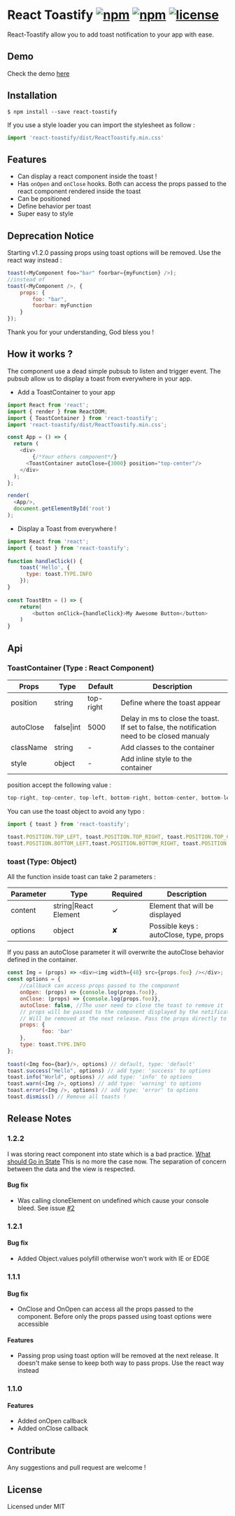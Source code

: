 # React Toastify [![npm](https://img.shields.io/npm/dt/react-toastify.svg)]() [![npm](https://img.shields.io/npm/v/react-toastify.svg)]() [![license](https://img.shields.io/github/license/sniphpet/react-toastify.svg?maxAge=2592000)]()
   
React-Toastify allow you to add toast notification to your app with ease.

## Demo
   
Check the demo [here](https://sniphpet.github.io/react-toastify/)   
   
## Installation 
   
```
$ npm install --save react-toastify
```
   
If you use a style loader you can import the stylesheet as follow :
   
```javascript
import 'react-toastify/dist/ReactToastify.min.css' 
```

## Features

- Can display a react component inside the toast !
- Has ```onOpen``` and ```onClose``` hooks. Both can access the props passed to the react component rendered inside the toast
- Can be positioned
- Define behavior per toast
- Super easy to style

## Deprecation Notice

Starting v1.2.0 passing props using toast options will be removed. Use the react way instead :

```javascript
toast(<MyComponent foo="bar" foorbar={myFunction} />);
//instead of 
toast(<MyComponent />, {
    props: {
        foo: "bar",
        foorbar: myFunction
    }
});
```

Thank you for your understanding, God bless you !


## How it works ?
   
The component use a dead simple pubsub to listen and trigger event. The pubsub allow us to display a toast from everywhere in your app.
   
- Add a ToastContainer to your app
   
```javascript
import React from 'react';
import { render } from ReactDOM;
import { ToastContainer } from 'react-toastify';
import 'react-toastify/dist/ReactToastify.min.css'; 

const App = () => {
  return (
    <div>
        {/*Your others component*/}
      <ToastContainer autoClose={3000} position="top-center"/>
    </div>
  );
};

render(
  <App/>,
  document.getElementById('root')
);

```

- Display a Toast from everywhere !
   
```javascript
import React from 'react';
import { toast } from 'react-toastify';
    
function handleClick() {
    toast('Hello', {
      type: toast.TYPE.INFO
    });
}
    
const ToastBtn = () => {
    return(
        <button onClick={handleClick}>My Awesome Button</button>
    )
}
```
  
## Api
  
### ToastContainer (Type : React Component)
   
|Props|Type|Default|Description|
|-----|----|-------|-----------|
|position|string|top-right|Define where the toast appear|
|autoClose|false\|int|5000|Delay in ms to close the toast. If set to false, the notification need to be closed manualy|
|className|string|-|Add classes to the container|
|style|object|-|Add inline style to the container|
      
position accept the following value : 
      
```javascript
top-right, top-center, top-left, bottom-right, bottom-center, bottom-left
```
      
You can use the toast object to avoid any typo :

```javascript
import { toast } from 'react-toastify';
      
toast.POSITION.TOP_LEFT, toast.POSITION.TOP_RIGHT, toast.POSITION.TOP_CENTER
toast.POSITION.BOTTOM_LEFT,toast.POSITION.BOTTOM_RIGHT, toast.POSITION.BOTTOM_CENTER
```  
   
### toast (Type: Object)
   
All the function inside toast can take 2 parameters :
   
|Parameter|Type|Required|Description|
|---------|----|--------|-----|
|content|string\|React Element|✓|Element that will be displayed|
|options|object|✘|Possible keys : autoClose, type, props
   
If you pass an autoClose parameter it will overwrite the autoClose behavior defined in the container.

```javascript
const Img = (props) => <div><img width={48} src={props.foo} /></div>;
const options = {
    //callback can access props passed to the component
    onOpen: (props) => {console.log(props.foo)},
    onClose: (props) => {console.log(props.foo)},
    autoClose: false, //The user need to close the toast to remove it
    // props will be passed to the component displayed by the notification 
    // Will be removed at the next release. Pass the props directly to the component instead
    props: { 
           foo: 'bar'
    },
    type: toast.TYPE.INFO
};
   
toast(<Img foo={bar}/>, options) // default, type: 'default'
toast.success("Hello", options) // add type: 'success' to options
toast.info("World", options) // add type: 'info' to options
toast.warn(<Img />, options) // add type: 'warning' to options
toast.error(<Img />, options) // add type: 'error' to options
toast.dismiss() // Remove all toasts !
```

## Release Notes

### 1.2.2

I was storing react component into state which is a bad practice. [What should Go in State](http://web.archive.org/web/20150419023006/http://facebook.github.io/react/docs/interactivity-and-dynamic-uis.html)
This is no more the case now. The separation of concern between the data and the view is respected.

#### Bug fix

- Was calling cloneElement on undefined which cause your console bleed. See issue [#2](https://github.com/sniphpet/react-toastify/issues/2)


### 1.2.1

#### Bug fix

- Added Object.values polyfill otherwise won't work with IE or EDGE

### 1.1.1

#### Bug fix

- OnClose and OnOpen can access all the props passed to the component. Before
only the props passed using toast options were accessible

#### Features

- Passing prop using toast option will be removed at the next release. It doesn't
make sense to keep both way to pass props. Use the react way instead

### 1.1.0

#### Features

- Added onOpen callback
- Added onClose callback

## Contribute

Any suggestions and pull request are welcome !
   
## License
   
Licensed under MIT
